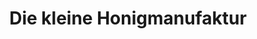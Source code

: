 ---
title: "Die kleine Honigmanufaktur"
url: /coesfeld/die-kleine-honigmanufaktur-antoniusstrasse/
shop: Süßwaren
---